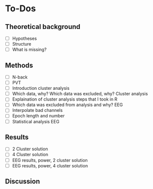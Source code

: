 # To-Dos
## Theoretical background
- [ ] Hypotheses 
- [ ] Structure
- [ ] What is missing?
## Methods
- [ ] N-back
- [ ] PVT
- [ ] Introduction cluster analysis
- [ ] Which data, why? Which data was excluded, why? Cluster analysis
- [ ] Explaination of cluster analysis steps that I took in R
- [ ] Which data was excluded from analysis and why? EEG
- [ ] Interpolate bad channels
- [ ] Epoch length and number
- [ ] Statistical analysis EEG
## Results
- [ ] 2 Cluster solution
- [ ] 4 Cluster solution 
- [ ] EEG results, power, 2 cluster solution
- [ ] EEG results, power, 4 cluster solution 
## Discussion 
